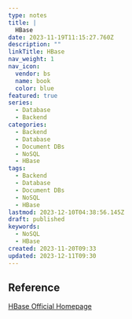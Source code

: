 ```yaml
---
type: notes
title: |
  HBase
date: 2023-11-19T11:15:27.760Z
description: ""
linkTitle: HBase
nav_weight: 1
nav_icon:
  vendor: bs
  name: book
  color: blue
featured: true
series:
  - Database
  - Backend
categories:
  - Backend
  - Database
  - Document DBs
  - NoSQL
  - HBase
tags:
  - Backend
  - Database
  - Document DBs
  - NoSQL
  - HBase
lastmod: 2023-12-10T04:38:56.145Z
draft: published
keywords:
  - NoSQL
  - HBase
created: 2023-11-20T09:33
updated: 2023-12-11T09:30
---
```


## Reference

[HBase Official Homepage](https://hbase.apache.org/)
